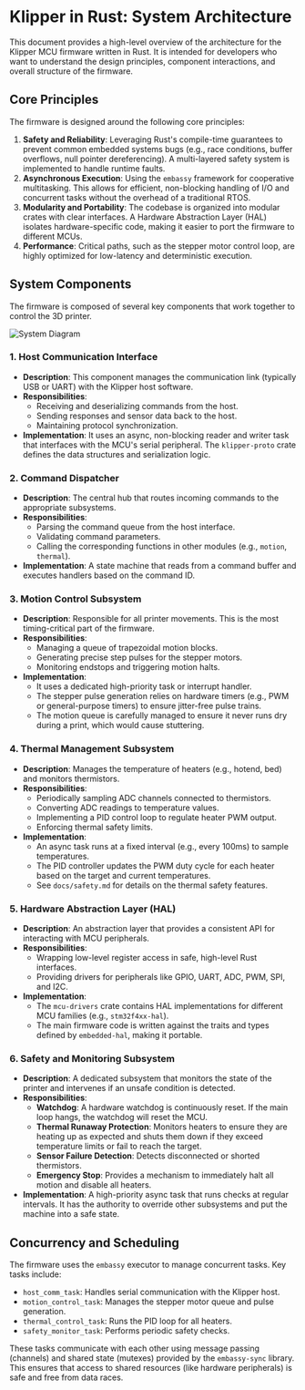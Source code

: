 # Klipper in Rust: System Architecture

This document provides a high-level overview of the architecture for the Klipper MCU firmware written in Rust. It is intended for developers who want to understand the design principles, component interactions, and overall structure of the firmware.

## Core Principles

The firmware is designed around the following core principles:

1.  **Safety and Reliability**: Leveraging Rust's compile-time guarantees to prevent common embedded systems bugs (e.g., race conditions, buffer overflows, null pointer dereferencing). A multi-layered safety system is implemented to handle runtime faults.
2.  **Asynchronous Execution**: Using the `embassy` framework for cooperative multitasking. This allows for efficient, non-blocking handling of I/O and concurrent tasks without the overhead of a traditional RTOS.
3.  **Modularity and Portability**: The codebase is organized into modular crates with clear interfaces. A Hardware Abstraction Layer (HAL) isolates hardware-specific code, making it easier to port the firmware to different MCUs.
4.  **Performance**: Critical paths, such as the stepper motor control loop, are highly optimized for low-latency and deterministic execution.

## System Components

The firmware is composed of several key components that work together to control the 3D printer.

![System Diagram](https://i.imgur.com/your-diagram.png)  <!-- Placeholder for a future diagram -->

### 1. Host Communication Interface

*   **Description**: This component manages the communication link (typically USB or UART) with the Klipper host software.
*   **Responsibilities**:
    *   Receiving and deserializing commands from the host.
    *   Sending responses and sensor data back to the host.
    *   Maintaining protocol synchronization.
*   **Implementation**: It uses an async, non-blocking reader and writer task that interfaces with the MCU's serial peripheral. The `klipper-proto` crate defines the data structures and serialization logic.

### 2. Command Dispatcher

*   **Description**: The central hub that routes incoming commands to the appropriate subsystems.
*   **Responsibilities**:
    *   Parsing the command queue from the host interface.
    *   Validating command parameters.
    *   Calling the corresponding functions in other modules (e.g., `motion`, `thermal`).
*   **Implementation**: A state machine that reads from a command buffer and executes handlers based on the command ID.

### 3. Motion Control Subsystem

*   **Description**: Responsible for all printer movements. This is the most timing-critical part of the firmware.
*   **Responsibilities**:
    *   Managing a queue of trapezoidal motion blocks.
    *   Generating precise step pulses for the stepper motors.
    *   Monitoring endstops and triggering motion halts.
*   **Implementation**:
    *   It uses a dedicated high-priority task or interrupt handler.
    *   The stepper pulse generation relies on hardware timers (e.g., PWM or general-purpose timers) to ensure jitter-free pulse trains.
    *   The motion queue is carefully managed to ensure it never runs dry during a print, which would cause stuttering.

### 4. Thermal Management Subsystem

*   **Description**: Manages the temperature of heaters (e.g., hotend, bed) and monitors thermistors.
*   **Responsibilities**:
    *   Periodically sampling ADC channels connected to thermistors.
    *   Converting ADC readings to temperature values.
    *   Implementing a PID control loop to regulate heater PWM output.
    *   Enforcing thermal safety limits.
*   **Implementation**:
    *   An async task runs at a fixed interval (e.g., every 100ms) to sample temperatures.
    *   The PID controller updates the PWM duty cycle for each heater based on the target and current temperatures.
    *   See `docs/safety.md` for details on the thermal safety features.

### 5. Hardware Abstraction Layer (HAL)

*   **Description**: An abstraction layer that provides a consistent API for interacting with MCU peripherals.
*   **Responsibilities**:
    *   Wrapping low-level register access in safe, high-level Rust interfaces.
    *   Providing drivers for peripherals like GPIO, UART, ADC, PWM, SPI, and I2C.
*   **Implementation**:
    *   The `mcu-drivers` crate contains HAL implementations for different MCU families (e.g., `stm32f4xx-hal`).
    *   The main firmware code is written against the traits and types defined by `embedded-hal`, making it portable.

### 6. Safety and Monitoring Subsystem

*   **Description**: A dedicated subsystem that monitors the state of the printer and intervenes if an unsafe condition is detected.
*   **Responsibilities**:
    *   **Watchdog**: A hardware watchdog is continuously reset. If the main loop hangs, the watchdog will reset the MCU.
    *   **Thermal Runaway Protection**: Monitors heaters to ensure they are heating up as expected and shuts them down if they exceed temperature limits or fail to reach the target.
    *   **Sensor Failure Detection**: Detects disconnected or shorted thermistors.
    *   **Emergency Stop**: Provides a mechanism to immediately halt all motion and disable all heaters.
*   **Implementation**: A high-priority async task that runs checks at regular intervals. It has the authority to override other subsystems and put the machine into a safe state.

## Concurrency and Scheduling

The firmware uses the `embassy` executor to manage concurrent tasks. Key tasks include:

*   `host_comm_task`: Handles serial communication with the Klipper host.
*   `motion_control_task`: Manages the stepper motor queue and pulse generation.
*   `thermal_control_task`: Runs the PID loop for all heaters.
*   `safety_monitor_task`: Performs periodic safety checks.

These tasks communicate with each other using message passing (channels) and shared state (mutexes) provided by the `embassy-sync` library. This ensures that access to shared resources (like hardware peripherals) is safe and free from data races.
